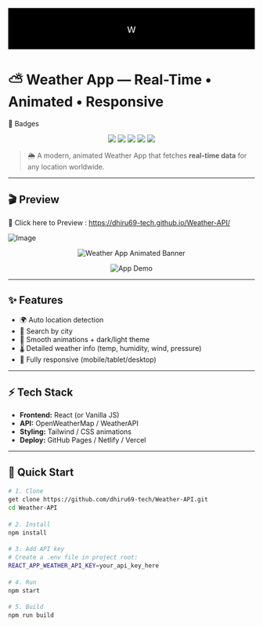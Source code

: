 
 <img src="https://github.com/dhiru69-tech/Weather-API/blob/bc133921df3ea2a74fcf8aad51dc2272d2b926be/.github/typing_effect.gif" />


# ⛅ Weather App — Real-Time • Animated • Responsive


🌟 Badges
<p align="center"> <img src="https://img.shields.io/badge/Status-Active-brightgreen?style=for-the-badge" /> <img src="https://img.shields.io/badge/License-MIT-blue?style=for-the-badge" /> <img src="https://img.shields.io/badge/API-OpenWeatherMap-orange?style=for-the-badge" /> <img src="https://img.shields.io/github/stars/your-username/weather-app?style=for-the-badge" /> <img src="https://img.shields.io/github/forks/your-username/weather-app?style=for-the-badge" /> </p>


> 🌦 A modern, animated Weather App that fetches **real-time data** for any location worldwide.

---

## 🎬 Preview
🎥 Click here to  Preview : https://dhiru69-tech.github.io/Weather-API/

<img width="1920" height="1080" alt="Image" src="https://github.com/user-attachments/assets/95e5e18d-c7eb-4b73-a49f-6daad2f2bc1d" />


<p align="center">
  <img src="assets/header.gif" alt="Weather App Animated Banner" width="700"/>
</p>

<p align="center">
  <img src="assets/screenshot.gif" alt="App Demo" width="720" />
</p>

---

## ✨ Features  

- 🌍 Auto location detection  
- 🔎 Search by city  
- 🎨 Smooth animations + dark/light theme  
- 🌡️ Detailed weather info (temp, humidity, wind, pressure)  
- 📱 Fully responsive (mobile/tablet/desktop)  

---

## ⚡ Tech Stack  

- **Frontend:** React (or Vanilla JS)  
- **API:** OpenWeatherMap / WeatherAPI  
- **Styling:** Tailwind / CSS animations  
- **Deploy:** GitHub Pages / Netlify / Vercel  

---

## 🚀 Quick Start  

```bash
# 1. Clone
get clone https://github.com/dhiru69-tech/Weather-API.git
cd Weather-API

# 2. Install
npm install

# 3. Add API key
# Create a .env file in project root:
REACT_APP_WEATHER_API_KEY=your_api_key_here

# 4. Run
npm start

# 5. Build
npm run build

